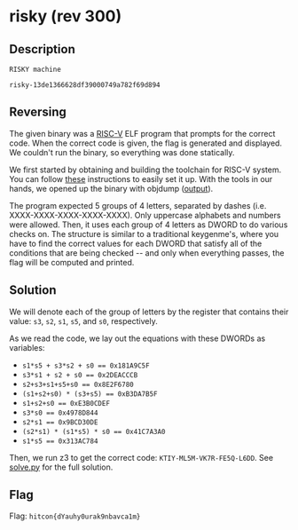 # risky (rev 300)

## Description

```
RISKY machine

risky-13de1366628df39000749a782f69d894
```

## Reversing

The given binary was a [RISC-V](http://riscv.org/) ELF program that prompts for the correct code. When the correct code is given, the flag is generated and displayed. We couldn't run the binary, so everything was done statically.

We first started by obtaining and building the toolchain for RISC-V system. You can follow [these](http://riscv.org/download.html#tab_tools) instructions to easily set it up. With the tools in our hands, we opened up the binary with objdump ([output](https://github.com/pwning/public-writeup/blob/master/hitcon2015/rev300-risky/risky.disas)).

The program expected 5 groups of 4 letters, separated by dashes (i.e. XXXX-XXXX-XXXX-XXXX-XXXX). Only uppercase alphabets and numbers were allowed. Then, it uses each group of 4 letters as DWORD to do various checks on. The structure is similar to a traditional keygenme's, where you have to find the correct values for each DWORD that satisfy all of the conditions that are being checked -- and only when everything passes, the flag will be computed and printed.

## Solution

We will denote each of the group of letters by the register that contains their value: `s3`, `s2`, `s1`, `s5`, and `s0`, respectively.

As we read the code, we lay out the equations with these DWORDs as variables:

- `s1*s5 + s3*s2 + s0 == 0x181A9C5F`
- `s3*s1 + s2 + s0 == 0x2DEACCCB`
- `s2+s3+s1+s5+s0 == 0x8E2F6780`
- `(s1+s2+s0) * (s3+s5) == 0xB3DA7B5F`
- `s1+s2+s0 == 0xE3B0CDEF`
- `s3*s0 == 0x4978D844`
- `s2*s1 == 0x9BCD30DE`
- `(s2*s1) * (s1*s5) * s0 == 0x41C7A3A0`
- `s1*s5 == 0x313AC784`

Then, we run z3 to get the correct code: `KTIY-ML5M-VK7R-FE5Q-L6DD`. See
[solve.py](https://github.com/pwning/public-writeup/blob/master/hitcon2015/rev300-risky/solve.py)
for the full solution.

## Flag

Flag: `hitcon{dYauhy0urak9nbavca1m}`
